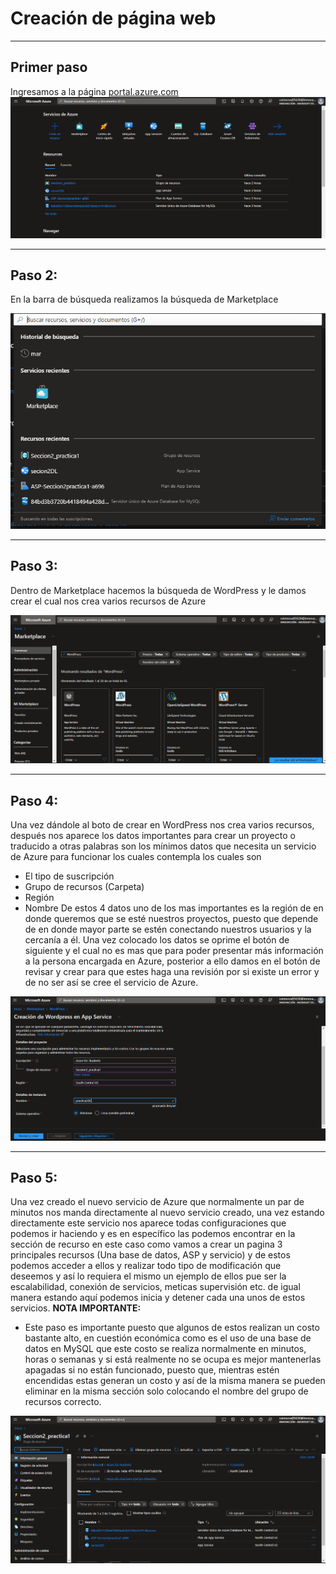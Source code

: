 # Creación de página web
--------------------------------------------------------
## **Primer paso**
Ingresamos a la página [portal.azure.com](https://portal.azure.com/)
![portal.azure.com](https://github.com/aldodanielle/Practica1_Pag_WEB/blob/main/Imagenes/1.png)

--------------------------------------------------------

## **Paso 2:** 
En la barra de búsqueda realizamos la búsqueda de Marketplace

![marketplace](https://github.com/aldodanielle/Practica1_Pag_WEB/blob/main/Imagenes/2.png)

--------------------------------------------------------

## **Paso 3:**
Dentro de Marketplace hacemos la búsqueda de WordPress y le damos crear el cual nos crea varios recursos de Azure

![wordpress](https://github.com/aldodanielle/Practica1_Pag_WEB/blob/main/Imagenes/3.png)

--------------------------------------------------------

## **Paso 4:**
Una vez dándole al boto de crear en WordPress nos crea varios recursos, después nos aparece los datos importantes para crear un proyecto o traducido a otras palabras son los mínimos datos que necesita un servicio de Azure para funcionar los cuales contempla los cuales son 
-	El tipo de suscripción
-	Grupo de recursos (Carpeta)
-	Región 
-	Nombre
De estos 4 datos uno de los mas importantes es la región de en donde queremos que se esté nuestros proyectos, puesto que depende de en donde mayor parte se estén conectando nuestros usuarios y la cercanía a él.
 Una vez colocado los datos se oprime el botón de siguiente y el cual no es mas que para poder presentar más información a la persona encargada en Azure, posterior a ello damos en el botón de revisar y crear para que estes haga una revisión por si existe un error y de no ser así se cree el servicio de Azure.

![Creación de WordPress en App Service](https://github.com/aldodanielle/Practica1_Pag_WEB/blob/main/Imagenes/4.png)

--------------------------------------------------------

## **Paso 5:**
Una vez creado el nuevo servicio de Azure que normalmente un par de minutos nos manda directamente al nuevo servicio creado, una vez estando directamente este servicio nos aparece todas configuraciones que podemos ir haciendo y es en específico las podemos encontrar en la sección de recurso en este caso como vamos a crear un pagina 3 principales recursos (Una base de datos, ASP y servicio) y de estos podemos acceder a ellos y realizar todo tipo de modificación que deseemos y así lo requiera el mismo un ejemplo de ellos pue ser la escalabilidad, conexión de servicios, meticas supervisión etc. de igual manera estando aquí podemos inicia y detener cada una unos de estos servicios. 
**NOTA IMPORTANTE:** 
- Este paso es importante puesto que algunos de estos realizan un costo bastante alto, en cuestión económica como es el uso de una base de datos en MySQL que este costo se realiza normalmente en minutos, horas o semanas y si está realmente no se ocupa es mejor mantenerlas apagadas si no están funcionado, puesto que, mientras estén encendidas estas generan un costo y así de la misma manera se pueden eliminar en la misma sección solo colocando el nombre del grupo de recursos correcto.

![Recursos de Azure](https://github.com/aldodanielle/Practica1_Pag_WEB/blob/main/Imagenes/5.png)
